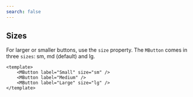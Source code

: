 ```yaml
---
search: false
---
```


## Sizes

For larger or smaller buttons, use the `size` property. The `MButton` comes in three `sizes`: sm, md (default) and lg.

<DemoContainer>
	<MButton label="Small" size="sm" />
	<MButton label="Medium" />
	<MButton label="Large" size="lg" />
</DemoContainer>

```vue
<template>
	<MButton label="Small" size="sm" />
	<MButton label="Medium" />
	<MButton label="Large" size="lg" />
</template>
```
